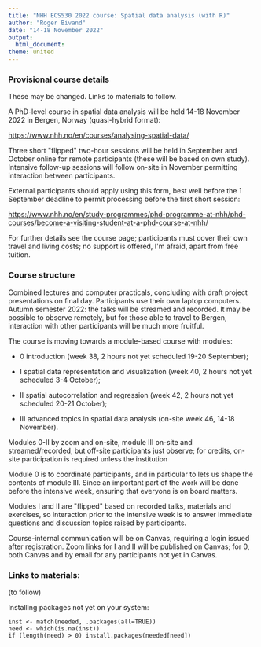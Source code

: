 ```yaml
---
title: "NHH ECS530 2022 course: Spatial data analysis (with R)"
author: "Roger Bivand"
date: "14-18 November 2022"
output: 
  html_document:
theme: united
---
```


### Provisional course details

These may be changed. Links to materials to follow.

A PhD-level course in spatial data analysis will be held 14-18 November 2022 in Bergen, Norway (quasi-hybrid format):

https://www.nhh.no/en/courses/analysing-spatial-data/

Three short "flipped" two-hour sessions will be held in September and October online for remote participants (these will be based on own study). Intensive follow-up sessions will follow on-site in November permitting interaction between participants.

External participants should apply using this form, best well before the 1 September deadline to permit processing before the first short session:

https://www.nhh.no/en/study-programmes/phd-programme-at-nhh/phd-courses/become-a-visiting-student-at-a-phd-course-at-nhh/

For further details see the course page; participants must cover their own travel and living costs; no support is offered, I'm afraid, apart from free tuition.

### Course structure

Combined lectures and computer practicals, concluding with draft project presentations on final day. Participants use their own laptop computers. Autumn semester 2022: the talks will be streamed and recorded. It may be possible to observe remotely, but for those able to travel to Bergen, interaction with other participants will be much more fruitful.

The course is moving towards a module-based course with modules: 

- 0 introduction (week 38, 2 hours not yet scheduled 19-20 September);

- I spatial data representation and visualization (week 40, 2 hours not yet scheduled 3-4 October); 

- II spatial autocorrelation and regression (week 42, 2 hours not yet scheduled 20-21 October); 

- III advanced topics in spatial data analysis (on-site week 46, 14-18 November). 

Modules 0-II by zoom and on-site, module III on-site and streamed/recorded, but off-site participants just observe; for credits, on-site participation is required unless the institution 

Module 0 is to coordinate participants, and in particular to lets us shape the contents of module III. Since an important part of the work will be done before the intensive week, ensuring that everyone is on board matters.

Modules I and II are "flipped" based on recorded talks, materials and exercises, so interaction prior to the intensive week is to answer immediate questions and discussion topics raised by participants.

Course-internal communication will be on Canvas, requiring a login issued after registration. Zoom links for I and II will be published on Canvas; for 0, both Canvas and by email for any participants not yet in Canvas.

### Links to materials:

(to follow)



Installing packages not yet on your system:

```
inst <- match(needed, .packages(all=TRUE))
need <- which(is.na(inst))
if (length(need) > 0) install.packages(needed[need])
```

